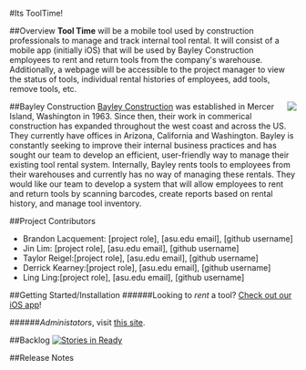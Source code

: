 #Its ToolTime!

##Overview
**Tool Time** will be a mobile tool used by construction professionals to manage and track internal tool rental. It will consist of a mobile app (initially iOS) that will be used by Bayley Construction employees to rent and return tools from the company's warehouse. Additionally, a webpage will be accessible to the project manager to view the status of tools, individual rental histories of employees, add tools, remove tools, etc. 

##Bayley Construction
<img src="https://cloud.githubusercontent.com/assets/10656205/5953845/77b862d4-a74c-11e4-8401-9cfba243d58b.png" align="right">
[Bayley Construction](http://www.bayley.net/) was established in Mercer Island, Washington in 1963. Since then, their work in commerical construction has expanded throughout the west coast and across the US. They currently have offices in Arizona, California and Washington. Bayley is constantly seeking to improve their internal business practices and has sought our team to develop an efficient, user-friendly way to manage their existing tool rental system. Internally, Bayley rents tools to employees from their warehouses and currently has no way of managing these rentals. They would like our team to develop a system that will allow employees to rent and return tools by scanning barcodes, create reports based on rental history, and manage tool inventory. 

##Project Contributors
* Brandon Lacquement: [project role], [asu.edu email], [github username]
* Jin Lim: [project role], [asu.edu email], [github username]
* Taylor Reigel:[project role], [asu.edu email], [github username]
* Derrick Kearney:[project role], [asu.edu email], [github username]
* Ling Ling:[project role], [asu.edu email], [github username]

##Getting Started/Installation
######Looking to *rent* a tool? [Check out our iOS app](https://itunes.apple.com/us/genre/ios/id36?mt=8)!

######*Administators*, visit [this site](http://www.bayley.net/tooltime).

##Backlog [![Stories in Ready](https://badge.waffle.io/asu-cis-capstone/tooltime.png?label=ready&title=Ready)](https://waffle.io/asu-cis-capstone/tooltime)

##Release Notes
